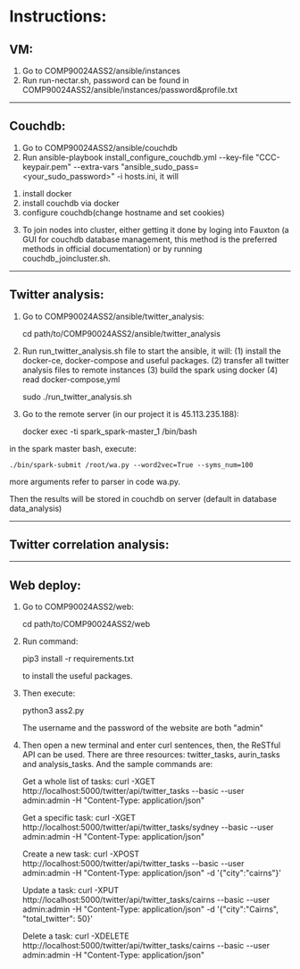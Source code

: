 # Instructions:

## VM:
1. Go to COMP90024ASS2/ansible/instances
2. Run run-nectar.sh, password can be found in COMP90024ASS2/ansible/instances/password&profile.txt
---------------------------------------------------------------------------
## Couchdb:
1. Go to COMP90024ASS2/ansible/couchdb
2. Run ansible-playbook install_configure_couchdb.yml --key-file "CCC-keypair.pem" --extra-vars "ansible_sudo_pass=<your_sudo_password>" -i hosts.ini, it will 
  1) install docker 
  2) install couchdb via docker 
  3) configure couchdb(change hostname and set cookies)
3. To join nodes into cluster, either getting it done by loging into Fauxton
(a GUI for couchdb database management, this method is the preferred methods in official documentation) or by running couchdb_joincluster.sh.

---------------------------------------------------------------------------
## Twitter analysis:

1. Go to COMP90024ASS2/ansible/twitter_analysis:
    
    cd path/to/COMP90024ASS2/ansible/twitter_analysis

2. Run run_twitter_analysis.sh file to start the ansible, it will:
 (1) install the docker-ce, docker-compose and useful packages. 
 (2) transfer all twitter analysis files to remote instances
 (3) build the spark using docker
 (4) read docker-compose,yml

    sudo ./run_twitter_analysis.sh

3. Go to the remote server (in our project it is 45.113.235.188):
    
    docker exec -ti spark_spark-master_1 /bin/bash

in the spark master bash, execute: 
    
    ./bin/spark-submit /root/wa.py --word2vec=True --syms_num=100

more arguments refer to parser in code wa.py.

Then the results will be stored in couchdb on server (default in database data_analysis)

---------------------------------------------------------------------------
## Twitter correlation analysis:

---------------------------------------------------------------------------
## Web deploy:

1. Go to COMP90024ASS2/web:

    cd path/to/COMP90024ASS2/web
    
2. Run command:

    pip3 install -r requirements.txt

   to install the useful packages. 

3. Then execute:
    
    python3 ass2.py
    
    The username and the password of the website are both "admin"

4. Then open a new terminal and enter curl sentences, then, the ReSTful API can be used. There are three resources: twitter_tasks, aurin_tasks and analysis_tasks. And the sample commands are:
    
    Get a whole list of tasks:
        curl -XGET http://localhost:5000/twitter/api/twitter_tasks --basic --user admin:admin -H "Content-Type: application/json"
    
    Get a specific task:
        curl -XGET http://localhost:5000/twitter/api/twitter_tasks/sydney --basic --user admin:admin -H "Content-Type: application/json"

    Create a new task:
        curl -XPOST http://localhost:5000/twitter/api/twitter_tasks --basic --user admin:admin -H "Content-Type: application/json" -d '{"city":"cairns"}'
    
    Update a task:
        curl -XPUT http://localhost:5000/twitter/api/twitter_tasks/cairns --basic --user admin:admin -H "Content-Type: application/json" -d '{"city":"Cairns", "total_twitter": 50}'
    
    Delete a task:
        curl -XDELETE http://localhost:5000/twitter/api/twitter_tasks/cairns --basic --user admin:admin -H "Content-Type: application/json"
